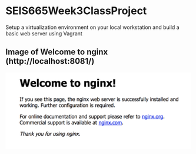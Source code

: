 # SEIS665Week3ClassProject
Setup a virtualization environment on your local workstation and build a basic web server using Vagrant

## Image of Welcome to nginx (http://localhost:8081/) 
![](WelcomeToNGINX.png)
